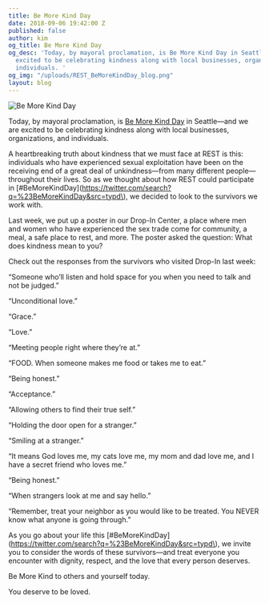 ```yaml
---
title: Be More Kind Day
date: 2018-09-06 19:42:00 Z
published: false
author: kim
og_title: Be More Kind Day
og_desc: 'Today, by mayoral proclamation, is Be More Kind Day in Seattle—and we are
  excited to be celebrating kindness along with local businesses, organizations, and
  individuals. '
og_img: "/uploads/REST_BeMoreKindDay_blog.png"
layout: blog
---
```


![Be More Kind Day](/uploads/REST_BeMoreKindDay_blog.png)

Today, by mayoral proclamation, is [Be More Kind Day](https://www.theworldisfun.org/be-more-kind) in Seattle—and we are excited to be celebrating kindness along with local businesses, organizations, and individuals.

A heartbreaking truth about kindness that we must face at REST is this: individuals who have experienced sexual exploitation have been on the receiving end of a great deal of unkindness—from many different people—throughout their lives. So as we thought about how REST could participate in [#BeMoreKindDay\](https://twitter.com/search?q=%23BeMoreKindDay&src=typd\), we decided to look to the survivors we work with.

Last week, we put up a poster in our Drop-In Center, a place where men and women who have experienced the sex trade come for community, a meal, a safe place to rest, and more. The poster asked the question: What does kindness mean to you?

Check out the responses from the survivors who visited Drop-In last week:

“Someone who’ll listen and hold space for you when you need to talk and not be judged.”

“Unconditional love.”

“Grace.”

“Love.”

“Meeting people right where they’re at.”

“FOOD. When someone makes me food or takes me to eat.”

“Being honest.”

“Acceptance.”

“Allowing others to find their true self.”

“Holding the door open for a stranger.”

“Smiling at a stranger.”

“It means God loves me, my cats love me, my mom and dad love me, and I have a secret friend who loves me.”

“Being honest.”

“When strangers look at me and say hello.”

“Remember, treat your neighbor as you would like to be treated. You NEVER know what anyone is going through.”

As you go about your life this [#BeMoreKindDay\](https://twitter.com/search?q=%23BeMoreKindDay&src=typd\), we invite you to consider the words of these survivors—and treat everyone you encounter with dignity, respect, and the love that every person deserves.

Be More Kind to others and yourself today.

You deserve to be loved.